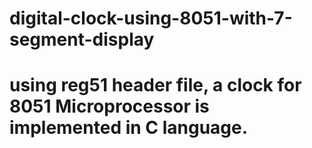 # digital-clock-using-8051-with-7-segment-display
# using reg51 header file, a clock for 8051 Microprocessor is implemented in C language.
